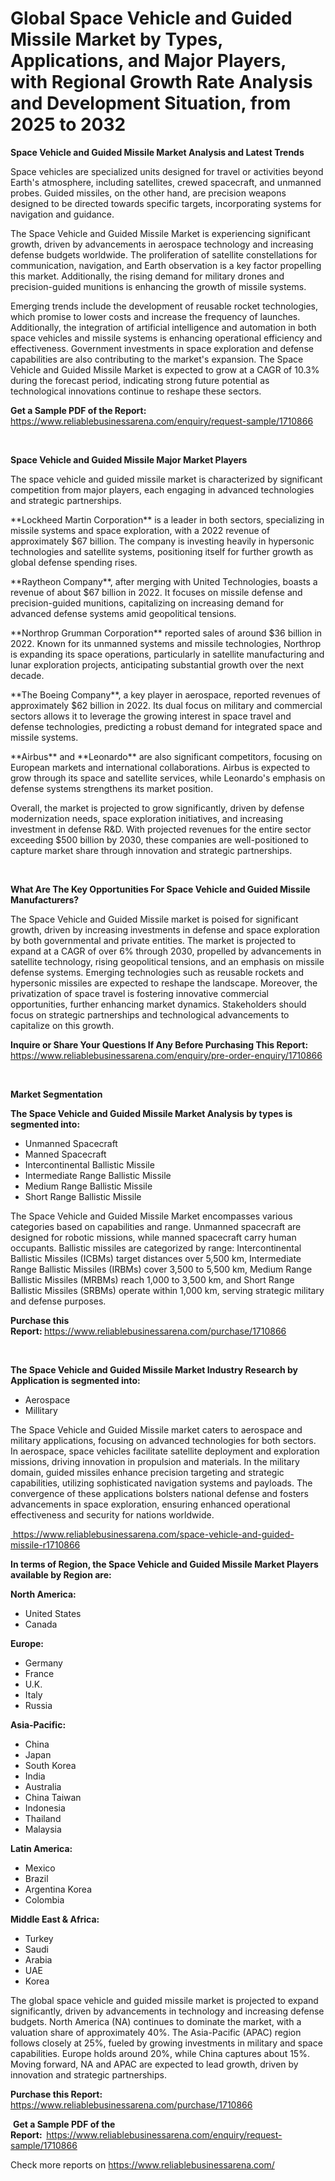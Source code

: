 <p><h1>Global Space Vehicle and Guided Missile Market by Types, Applications, and Major Players, with Regional Growth Rate Analysis and Development Situation, from 2025 to 2032</h1></p><p><strong>Space Vehicle and Guided Missile Market Analysis and Latest Trends</strong></p>
<p><p>Space vehicles are specialized units designed for travel or activities beyond Earth's atmosphere, including satellites, crewed spacecraft, and unmanned probes. Guided missiles, on the other hand, are precision weapons designed to be directed towards specific targets, incorporating systems for navigation and guidance. </p><p>The Space Vehicle and Guided Missile Market is experiencing significant growth, driven by advancements in aerospace technology and increasing defense budgets worldwide. The proliferation of satellite constellations for communication, navigation, and Earth observation is a key factor propelling this market. Additionally, the rising demand for military drones and precision-guided munitions is enhancing the growth of missile systems.</p><p>Emerging trends include the development of reusable rocket technologies, which promise to lower costs and increase the frequency of launches. Additionally, the integration of artificial intelligence and automation in both space vehicles and missile systems is enhancing operational efficiency and effectiveness. Government investments in space exploration and defense capabilities are also contributing to the market's expansion. The Space Vehicle and Guided Missile Market is expected to grow at a CAGR of 10.3% during the forecast period, indicating strong future potential as technological innovations continue to reshape these sectors.</p></p>
<p><strong>Get a Sample PDF of the Report:&nbsp;</strong> <a href="https://www.reliablebusinessarena.com/enquiry/request-sample/1710866?utm_campaign=3457&utm_medium=2&utm_source=Github&utm_content=ia&utm_term=27032025&utm_id=space-vehicle-and-guided-missile">https://www.reliablebusinessarena.com/enquiry/request-sample/1710866</a></p>
<p>&nbsp;</p>
<p><strong>Space Vehicle and Guided Missile Major Market Players</strong></p>
<p><p>The space vehicle and guided missile market is characterized by significant competition from major players, each engaging in advanced technologies and strategic partnerships. </p><p>**Lockheed Martin Corporation** is a leader in both sectors, specializing in missile systems and space exploration, with a 2022 revenue of approximately $67 billion. The company is investing heavily in hypersonic technologies and satellite systems, positioning itself for further growth as global defense spending rises.</p><p>**Raytheon Company**, after merging with United Technologies, boasts a revenue of about $67 billion in 2022. It focuses on missile defense and precision-guided munitions, capitalizing on increasing demand for advanced defense systems amid geopolitical tensions.</p><p>**Northrop Grumman Corporation** reported sales of around $36 billion in 2022. Known for its unmanned systems and missile technologies, Northrop is expanding its space operations, particularly in satellite manufacturing and lunar exploration projects, anticipating substantial growth over the next decade.</p><p>**The Boeing Company**, a key player in aerospace, reported revenues of approximately $62 billion in 2022. Its dual focus on military and commercial sectors allows it to leverage the growing interest in space travel and defense technologies, predicting a robust demand for integrated space and missile systems.</p><p>**Airbus** and **Leonardo** are also significant competitors, focusing on European markets and international collaborations. Airbus is expected to grow through its space and satellite services, while Leonardo's emphasis on defense systems strengthens its market position.</p><p>Overall, the market is projected to grow significantly, driven by defense modernization needs, space exploration initiatives, and increasing investment in defense R&D. With projected revenues for the entire sector exceeding $500 billion by 2030, these companies are well-positioned to capture market share through innovation and strategic partnerships.</p></p>
<p>&nbsp;</p>
<p><strong>What Are The Key Opportunities For Space Vehicle and Guided Missile Manufacturers?</strong></p>
<p><p>The Space Vehicle and Guided Missile market is poised for significant growth, driven by increasing investments in defense and space exploration by both governmental and private entities. The market is projected to expand at a CAGR of over 6% through 2030, propelled by advancements in satellite technology, rising geopolitical tensions, and an emphasis on missile defense systems. Emerging technologies such as reusable rockets and hypersonic missiles are expected to reshape the landscape. Moreover, the privatization of space travel is fostering innovative commercial opportunities, further enhancing market dynamics. Stakeholders should focus on strategic partnerships and technological advancements to capitalize on this growth.</p></p>
<p><strong>Inquire or Share Your Questions If Any Before Purchasing This Report:</strong> <a href="https://www.reliablebusinessarena.com/enquiry/pre-order-enquiry/1710866?utm_campaign=3457&utm_medium=2&utm_source=Github&utm_content=ia&utm_term=27032025&utm_id=space-vehicle-and-guided-missile">https://www.reliablebusinessarena.com/enquiry/pre-order-enquiry/1710866</a></p>
<p>&nbsp;</p>
<p><strong>Market Segmentation</strong></p>
<p><strong>The Space Vehicle and Guided Missile Market Analysis by types is segmented into:</strong></p>
<p><ul><li>Unmanned Spacecraft</li><li>Manned Spacecraft</li><li>Intercontinental Ballistic Missile</li><li>Intermediate Range Ballistic Missile</li><li>Medium Range Ballistic Missile</li><li>Short Range Ballistic Missile</li></ul></p>
<p><p>The Space Vehicle and Guided Missile Market encompasses various categories based on capabilities and range. Unmanned spacecraft are designed for robotic missions, while manned spacecraft carry human occupants. Ballistic missiles are categorized by range: Intercontinental Ballistic Missiles (ICBMs) target distances over 5,500 km, Intermediate Range Ballistic Missiles (IRBMs) cover 3,500 to 5,500 km, Medium Range Ballistic Missiles (MRBMs) reach 1,000 to 3,500 km, and Short Range Ballistic Missiles (SRBMs) operate within 1,000 km, serving strategic military and defense purposes.</p></p>
<p><strong>Purchase this Report:&nbsp;</strong><a href="https://www.reliablebusinessarena.com/purchase/1710866?utm_campaign=3457&utm_medium=2&utm_source=Github&utm_content=ia&utm_term=27032025&utm_id=space-vehicle-and-guided-missile">https://www.reliablebusinessarena.com/purchase/1710866</a></p>
<p>&nbsp;</p>
<p><strong>The Space Vehicle and Guided Missile Market Industry Research by Application is segmented into:</strong></p>
<p><ul><li>Aerospace</li><li>Millitary</li></ul></p>
<p><p>The Space Vehicle and Guided Missile market caters to aerospace and military applications, focusing on advanced technologies for both sectors. In aerospace, space vehicles facilitate satellite deployment and exploration missions, driving innovation in propulsion and materials. In the military domain, guided missiles enhance precision targeting and strategic capabilities, utilizing sophisticated navigation systems and payloads. The convergence of these applications bolsters national defense and fosters advancements in space exploration, ensuring enhanced operational effectiveness and security for nations worldwide.</p></p>
<p><a href="https://www.reliablebusinessarena.com/space-vehicle-and-guided-missile-r1710866?utm_campaign=3457&utm_medium=2&utm_source=Github&utm_content=ia&utm_term=27032025&utm_id=space-vehicle-and-guided-missile">&nbsp;https://www.reliablebusinessarena.com/space-vehicle-and-guided-missile-r1710866</a></p>
<p><strong>In terms of Region, the Space Vehicle and Guided Missile Market Players available by Region are:</strong></p>
<p>
    <p> <strong> North America: </strong>
        <ul>
            <li>United States</li>
            <li>Canada</li>
        </ul>
        </p> 
    <p> <strong> Europe: </strong>
        <ul>
            <li>Germany</li>
            <li>France</li>
            <li>U.K.</li>
            <li>Italy</li>
            <li>Russia</li>
        </ul>
        </p> 
    <p> <strong> Asia-Pacific: </strong>
        <ul>
            <li>China</li>
            <li>Japan</li>
            <li>South Korea</li>
            <li>India</li>
            <li>Australia</li>
            <li>China Taiwan</li>
            <li>Indonesia</li>
            <li>Thailand</li>
            <li>Malaysia</li>
        </ul>
        </p> 
    <p> <strong> Latin America: </strong>
        <ul>
            <li>Mexico</li>
            <li>Brazil</li>
            <li>Argentina Korea</li>
            <li>Colombia</li>
        </ul>
        </p> 
    <p> <strong> Middle East & Africa: </strong>
        <ul>
            <li>Turkey</li>
            <li>Saudi</li>
            <li>Arabia</li>
            <li>UAE</li>
            <li>Korea</li>
        </ul>
    </p>
    </p>
<p><p>The global space vehicle and guided missile market is projected to expand significantly, driven by advancements in technology and increasing defense budgets. North America (NA) continues to dominate the market, with a valuation share of approximately 40%. The Asia-Pacific (APAC) region follows closely at 25%, fueled by growing investments in military and space capabilities. Europe holds around 20%, while China captures about 15%. Moving forward, NA and APAC are expected to lead growth, driven by innovation and strategic partnerships.</p></p>
<p><strong>Purchase this Report: </strong><a href="https://www.reliablebusinessarena.com/purchase/1710866?utm_campaign=3457&utm_medium=2&utm_source=Github&utm_content=ia&utm_term=27032025&utm_id=space-vehicle-and-guided-missile">https://www.reliablebusinessarena.com/purchase/1710866</a></p>
<p>&nbsp;<strong>Get a Sample PDF of the Report:&nbsp;&nbsp;</strong><a href="https://www.reliablebusinessarena.com/enquiry/request-sample/1710866?utm_campaign=3457&utm_medium=2&utm_source=Github&utm_content=ia&utm_term=27032025&utm_id=space-vehicle-and-guided-missile">https://www.reliablebusinessarena.com/enquiry/request-sample/1710866</a></p>
<p><strong></strong></p>
<p>Check more reports on <a href="https://www.reliablebusinessarena.com/?utm_campaign=3457&utm_medium=2&utm_source=Github&utm_content=ia&utm_term=27032025&utm_id=space-vehicle-and-guided-missile">https://www.reliablebusinessarena.com/</a></p>